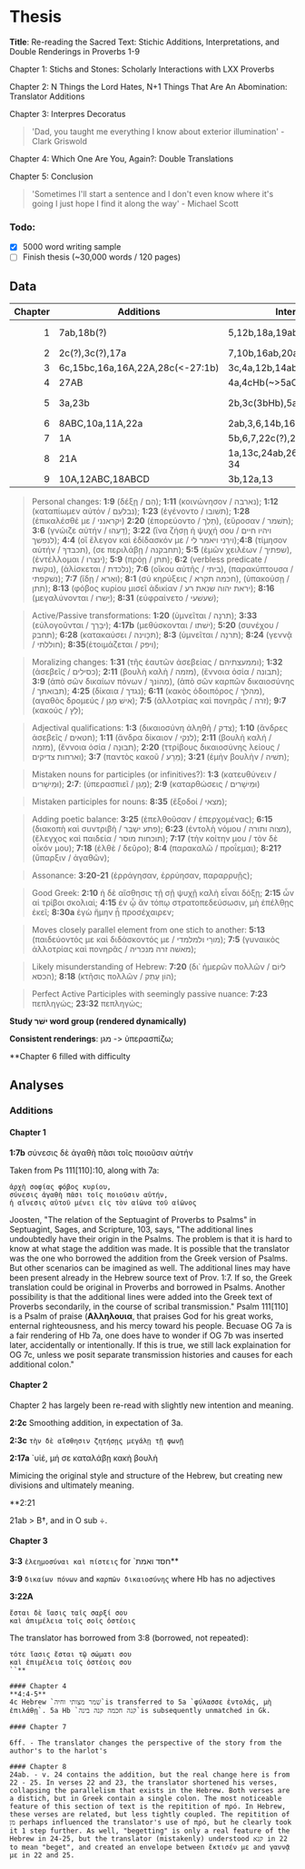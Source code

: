 # Thesis
**Title**: Re-reading the Sacred Text: Stichic Additions, Interpretations, and Double Renderings in Proverbs 1-9

Chapter 1: Stichs and Stones: Scholarly Interactions with LXX Proverbs

Chapter 2: N Things the Lord Hates, N+1 Things That Are An Abomination: Translator Additions

Chapter 3: Interpres Decoratus
> 'Dad, you taught me everything I know about exterior illumination' - Clark Griswold

Chapter 4: Which One Are You, Again?: Double Translations

Chapter 5: Conclusion
> 'Sometimes I'll start a sentence and I don't even know where it's going I just hope I find it along the way' - Michael Scott

### Todo:
- [x] 5000 word writing sample
- [ ] Finish thesis (~30,000 words / 120 pages)

## Data
|   Chapter | Additions                        | Interpretations                     | Doubles          | Other                            |
| --------: | ----------                       | -------                             | ---------------- | -----                            |
|         1 | 7ab,18b(?)                       | 5,12b,18a,19ab,22,23                | 7,14,21,27       | 10b(11a MT),21(2 -> 3 stichoi)   |
|         2 | 2c(?),3c(?),17a                     | 7,10b,16ab,20ab                     | 2(?),3(?)19,21   | 13a(+ ὦ)                         |
|         3 | 6c,15bc,16a,16A,22A,28c(<-27:1b) | 3c,4a,12b,14ab,18b,22,27a,34a       |                  | 3c(omit),4a(-> 3c OG)            |
|         4 | 27AB                             | 4a,4cHb(~>5aOG),15a                 | 10               | 7(omit),17b(act/pass)            |
|         5 | 3a,23b                           | 2b,3c(3bHb),5abc,19                 |                  | 18a(confusion),13(a/b conflated) |
|         6 | 8ABC,10a,11A,22a                 | 2ab,3,6,14b,16ab                    | 25               |                                  |
|         7 | 1A                               | 5b,6,7,22c(?),23ac                  | 22(?)            | 25b(omit), 29ab(omit)            |
|         8 | 21A                              | 1a,13c,24ab,26b(?),27b,28b,29,32-34 | 10               | 22/23(collapse)                  |
|         9 | 10A,12ABC,18ABCD                 | 3b,12a,13                           | 6                | 17(a<-->b)                       |

> Personal changes: **1:9** (δέξῃ / הֵם); **1:11** (κοινώνησον / נארבה);  **1:12** (καταπίωμεν αὐτόν / נבלעֵם); **1:23** (ἐγένοντο / תשׁובו); **1:28** (ἐπικαλέσθέ με / יקראנני) **2:20** (ἐπορεύοντο / תֵלֵך), (εὕροσαν / תשׁמר); **3:6** (γνώιζε αὐτήν / דָעֵהוּ); **3:22** (ἵνα ζήσῃ  ἡ ψυχή σου / ויהיו חיים לנפשׁך); **4:4** (οἵ ἔλεγον καὶ ἐδίδασκόν με / וירֵני ויאמר לי);**4:8** (τίμησον αὐτήν / תכבדךָ), (σε περιλάβῃ / תחבקנה); **5:5** (ἐμῶν χειλέων / שפתיך), (ἐντέλλομαι / ינצרו); **5:9** (πρόῃ / תתן); **6:2** (verbless predicate / נוקשׁת), (ἁλίσκεται / נלכדת); **7:6** (οἴκου αὐτῆς / ביתי), (παρακύπτουσα / נשׁקפתי); **7:7** (ἴδῃ / ואֵרא); **8:1** (σὐ κηρύξεις / חכמה תקרא), (ὑπακούσῃ / תתן); **8:13** (φόβος κυρίου μισεῖ ἀδικίαν / יראת יהוה שנאת רע); **8:16** (μεγαλύνονται / יָשרוּ); **8:31** (εὐφραίνετο / שׁעשׁעי);

> Active/Passive transformations: **1:20** (ὑμνεῖται / תרנָה); **3:33** (εὐλογοῦνται / יבָרֵך); **4:17b** (μεθύσκονται / ישׁתו); **5:20** (συνέχου / תחבק); **6:28** (κατακαύσει / תכָוינה); **8:3** (ὑμνεῖται / תרנָה); **8:24** (γεννᾷ / חוללתי); **8:35**(ἑτοιμάζεται / ויפק);

> Moralizing changes: **1:31** (τῆς ἑαυτῶν ἀσεβείας / וממעצתיהם); **1:32** (ἀσεβεῖς / כסילים); **2:11** (βουλὴ καλὴ / מזמה), (ἔννοια ὁσία / תבונה); **3:9** (ἀπὸ σῶν δικαίων πόνων / מֵהוֹנךָ), (ἀπὸ σῶν καρπῶν δικαιοσύνης / תבואתך); **4:25** (δίκαια / נגדך); **6:11** (κακὸς ὁδοιπόρος / מהלך), (αγαθὸς δρομεύς / אישׁ מָגֵן); **7:5** (ἀλλοτρίας καὶ πονηρᾶς / זרה); **9:7** (κακούς / לֵץ);

> Adjectival qualifications: **1:3** (δικαιοσύνη ἀληθῆ / צדק); **1:10** (ἄνδρες ἀσεβεῖς / חטאים); **1:11** (ἄνδρα δίκαιον / לנקי); **2:11** (βουλὴ καλή / מזמה), (ἔννοια ὁσία / תבוּנָה); **2:20** (ττρίβους δικαιοσύνης λείους / וארחות צדיקים); **3:7** (παντὸς κακοῦ / מֵרָע); **3:21** (ἐμὴν βουλὴν / תשׁיה);

> Mistaken nouns for participles (or infinitives?): **1:3** (κατευθύνειν / וּמֵישָׁרים); **2:7**: (ὑπερασπιεῖ / מָגֵן); **2:9** (καταρθώσεις / וּמֵישָׁרים)

> Mistaken participles for nouns: **8:35** (ἔξοδοί / מצאי);

> Adding poetic balance: **3:25** (ἐπελθοῦσαν / ἐπερχομένας); **6:15** (διακοπὴ καὶ συντριβὴ / פתע ישָׁבֵר); **6:23** (ἐντολὴ νόμου / מצוה ותורה), (ἔλεγχος καὶ παιδεία / תוכחות מוסר); **7:17** (τὴν κοίτην μου / τὸν δὲ οἶκόν μου); **7:18** (ἐλθὲ / δεῦρο); **8:4** (παρακαλῶ / προΐεμαι); **8:21?** (ὕπαρξιν / ἀγαθῶν);

> Assonance: **3:20-21** (ἐρράγησαν, ἐρρύησαν, παραρρυῇς);

> Good Greek: **2:10** ἡ δὲ αἴσθησις τῇ σῇ ψυχῇ καλὴ εἶναι δόξῃ; **2:15** ὧν αἱ τρίβοι σκολιαὶ; **4:15** ἐν ᾧ ἄν τόπῳ στρατοπεδεύσωσιν, μὴ ἐπέλθῃς ἐκεῖ; **8:30a** ἐγὼ ἤμην ᾗ προσέχαιρεν;

> Moves closely parallel element from one stich to another: **5:13** (παιδεύοντός με καὶ διδάσκοντός με / מורָי ולמלמדי); **7:5** (γυναικὸς ἀλλοτρίας καὶ πονηρᾶς / מאשׁה זרה מנכריה);

> Likely misunderstanding of Hebrew: **7:20** (δι᾽ ἡμερῶν πολλῶν / ליוֹם הכסא); **8:18** (κτῆσις πολλῶν / הוֹן עָתֵק);

> Perfect Active Participles with seemingly passive nuance: **7:23** πεπληγώς; **23:32** πεπληγώς;

**Study ישׁר word group (rendered dynamically)**

**Consistent renderings**: מגן -> ὑπερασπίζω;

**Chapter 6 filled with difficulty

## Analyses

### Additions

#### Chapter 1
**1:7b** σύνεσις δὲ ἀγαθὴ πᾶσι τοῖς ποιοῦσιν αὐτήν

Taken from Ps 111[110]:10, along with 7a:
```
ἀρχὴ σοφίας φόβος κυρίου, 
σύνεσις ἀγαθὴ πᾶσι τοῖς ποιοῦσιν αὐτήν, 
ἡ αἴνεσις αὐτοῦ μένει εἰς τὸν αἰῶνα τοῦ αἰῶνος
```
Joosten, "The relation of the Septuagint of Proverbs to Psalms" in Septuagint, Sages, and Scripture, 103, says, "The additional lines undoubtedly have their origin in the Psalms. The problem is that it is hard to know at what stage the addition was made. It is possible that the translator was the one who borrowed the addition from the Greek version of Psalms. But other scenarios can be imagined as well. The additional lines may have been present already in the Hebrew source text of Prov. 1:7. If so, the Greek translation could be original in Proverbs and borrowed in Psalms. Another possibility is that the additional lines were added into the Greek text of Proverbs secondarily, in the course of scribal transmission." Psalm 111[110] is a Psalm of praise (**Αλληλουια**, that praises God for his great works, enternal righteousness, and his mercy toward his people. Becuase OG 7a is a fair rendering of Hb 7a, one does have to wonder if OG 7b was inserted later, accidentally or intentionally. If this is true, we still lack explaination for OG 7c, unless we posit separate transmission histories and causes for each additional colon."

#### Chapter 2
Chapter 2 has largely been re-read with slightly new intention and meaning.

**2:2c** 
Smoothing addition, in expectation of 3a.

**2:3c** `τὴν δὲ αἴσθησιν ζητήσῃς μεγάλῃ τῇ φωνῇ`

**2:17a** `υἱέ, μή σε καταλάβῃ κακὴ βουλὴ

Mimicing the original style and structure of the Hebrew, but creating new divisions and ultimately meaning.

**2:21

21ab > B†, and in O sub ÷.

#### Chapter 3
**3:3**
`ἐλεημοσύναι καὶ πίστεις` for `חסד ואמת**

**3:9**
`δικαίων πόνων` and `καρπῶν δικαιοσύνης` where Hb has no adjectives

**3:22A** 
```
ἔσται δὲ ἴασις ταῖς σαρξί σου
καὶ ἀπιμέλεια τοῖς σοῖς ὀστέοις
```

The translator has borrowed from 3:8 (borrowed, not repeated):
```
τότε ἴασις ἔσται τῷ σώματι σου
καὶ ἐπιμέλεια τοῖς ὀστέοις σου
``**

#### Chapter 4
**4:4-5**
4c Hebrew `שׁמר מצותי וחיה`is transferred to 5a `φύλασσε ἐντολάς, μὴ ἐπιλάθῃ`. 5a Hb `קנה חכמה קנה בינה`is subsequently unmatched in Gk.

#### Chapter 7

6ff. - The translator changes the perspective of the story from the author's to the harlot's

#### Chapter 8
24ab. - v. 24 contains the addition, but the real change here is from 22 - 25. In verses 22 and 23, the translator shortened his verses, collapsing the parallelism that exists in the Hebrew. Both verses are a distich, but in Greek contain a single colon. The most noticeable feature of this section of text is the repitition of πρό. In Hebrew, these verses are related, but less tightly coupled. The repitition of מן perhaps influenced the translator's use of πρό, but he clearly took it 1 step further. As well, "begetting" is only a real feature of the Hebrew in 24-25, but the translator (mistakenly) understood קנא in 22 to mean "beget", and created an envelope between ἔκτισέν με and γαννᾷ με in 22 and 25.
